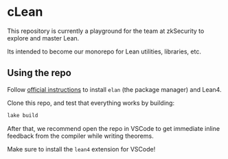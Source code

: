 # cLean

This repository is currently a playground for the team at zkSecurity to explore and master Lean.

Its intended to become our monorepo for Lean utilities, libraries, etc.

## Using the repo

Follow [official instructions](https://lean-lang.org/lean4/doc/setup.html) to install `elan` (the package manager) and Lean4.

Clone this repo, and test that everything works by building:

```bash
lake build
```

After that, we recommend open the repo in VSCode to get immediate inline feedback from the compiler while writing theorems.

Make sure to install the `lean4` extension for VSCode!
